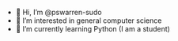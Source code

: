 - 👋 Hi, I’m @pswarren-sudo
- 👀 I’m interested in general computer science
- 🌱 I’m currently learning Python (I am a student)

